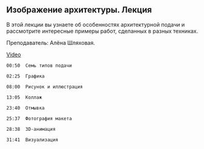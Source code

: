 ## Изображение архитектуры. Лекция

В этой лекции вы узнаете об особенностях архитектурной подачи и рассмотрите интересные примеры работ, сделанных в разных техниках.

Преподаватель: Алёна Шляховая.

[Video](https://player.softculture.cc/embed/online/PSH/PSH_31.5.05_L1-1_Alena_Lecture_Isobrajenie_Architecturi)

``` chapters
00:50  Семь типов подачи

02:25  Графика

08:00  Рисунок и иллюстрация

13:05  Коллаж

23:40  Отмывка

25:37  Фотография макета

28:38  3D-анимация

31:41  Визуализация
```
